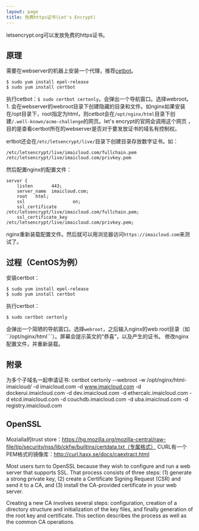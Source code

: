 ```yaml
---
layout: page
title: 免费https证书(Let's Encrypt)
---
```


letsencrypt.org可以发放免费的https证书。

## 原理

需要在webserver的机器上安装一个代理，推荐[cetbot](https://certbot.eff.org/)。
```
$ sudo yum install epel-release
$ sudo yum install certbot
```
执行cetbot：```$ sudo certbot certonly```。会弹出一个导航窗口。选择webroot。
1. 
会在webserver的webroot目录下创建隐藏的目录和文件。如nginx如果安装在/opt目录下，root指定为html，则cetbot会在```/opt/nginx/html```目录下创建```/.well-known/acme-challenge```的网页。let's encrypt的官网会调用这个网页 ，目的是查看certbot所在的webserver是否对于要发放证书的域名有控制权。

ertbot还会在```/etc/letsencrypt/live/```目录下创建目录存放数字证书。如：

```
/etc/letsencrypt/live/imaicloud.com/fullchain.pem
/etc/letsencrypt/live/imaicloud.com/privkey.pem
```
然后配置nginx的配置文件：

```
server {
    listen       443;
    server_name  imaicloud.com;
    root   html;
    ssl                  on;
    ssl_certificate      /etc/letsencrypt/live/imaicloud.com/fullchain.pem;
    ssl_certificate_key  /etc/letsencrypt/live/imaicloud.com/privkey.pem;
```
nginx重新装载配置文件。然后就可以用浏览器访问```https://imaicloud.com```来测试了。

## 过程（CentOS为例）
安装certbot：

```
$ sudo yum install epel-release
$ sudo yum install certbot
```
执行certbot：

```
$ sudo certbot certonly
```

会弹出一个简陋的导航窗口。选择```webroot```，之后输入nginx的web root目录（如``/opt/nginx/html```）。屏幕会提示英文的“恭喜”，以及产生的证书。
修改nginx配置文件，并重新装载。

## 附录 ##
为多个子域名一起申请证书:
certbot certonly --webroot -w /opt/nginx/html-imaicloud/ -d imaicloud.com -d www.imaicloud.com -d dockerui.imaicloud.com -d dev.imaicloud.com -d ethercalc.imaicloud.com -d etcd.imaicloud.com -d couchdb.imaicloud.com -d uba.imaicloud.com -d registry.imaicloud.com

## OpenSSL
Mozialla的trust store：https://hg.mozilla.org/mozilla-central/raw-file/tip/security/nss/lib/ckfw/builtins/certdata.txt（专属格式）
CURL有一个PEM格式的镜像库：http://curl.haxx.se/docs/caextract.html

Most users turn to OpenSSL because they wish to configure and run a web server that supports SSL. That process consists of three steps: (1) generate a strong private key, (2) create a Certificate Signing Request (CSR) and send it to a CA, and (3) install the CA-provided certificate in your web server.

Creating a new CA involves several steps: configuration, creation of a directory structure and initialization of the key files, and finally generation of the root key and certificate. This section describes the process as well as the common CA operations.
